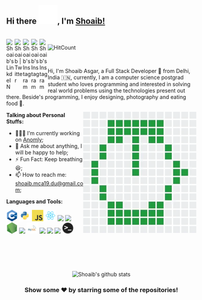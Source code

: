### <h2>Hi there <img height="50" alt="GIF" src="https://github.com/msk4862/msk4862/blob/master/assets/hello.gif" />, I'm [Shoaib!](https://msk4862.github.io) </h2>

<br/>

<a href="https://www.linkedin.com/in/msk4862/">
  <img align="left" alt="Shoaib's LinkdeIN" width="22px" src="https://cdn.jsdelivr.net/npm/simple-icons@v3/icons/linkedin.svg" />
</a>
<a href="https://twitter.com/msk4862">
  <img align="left" alt="Shoaib | Twitter" width="22px" src="https://cdn.jsdelivr.net/npm/simple-icons@v3/icons/twitter.svg" />
</a>
<a href="https://www.instagram.com/msk4862/">
  <img align="left" alt="Shoaib's Instagram" width="22px" src="https://cdn.jsdelivr.net/npm/simple-icons@v3/icons/instagram.svg" />
</a>
<a href="https://stackoverflow.com/users/6629389/shoaib-khan">
  <img align="left" alt="Shoaib's Instagram" width="22px" src="https://cdn.jsdelivr.net/npm/simple-icons@v3/icons/stackoverflow.svg" />
</a>
<a href="https://www.hackerrank.com/msk4862">
  <img align="left" alt="Shoaib's Instagram" width="22px" src="https://cdn.jsdelivr.net/npm/simple-icons@v3/icons/hackerrank.svg" />
</a>

![HitCount](https://hit-badger.glitch.me/badge?page_id=msk4862.id)

<br/>

Hi, I'm Shoaib Asgar, a Full Stack Developer 🚀 from Delhi, India 🇮🇳, currently, I am a computer science postgrad student who loves programming and interested in solving real world problems using the technologies present out there. Beside's programming, I enjoy designing, photography and eating food 🙂.

 <img align="right" width="300"  alt="GIF" src="https://github.com/msk4862/msk4862/blob/master/assets/giphy.gif" />
  
**Talking about Personal Stuffs:**

- 👨🏽‍💻 I’m currently working on [Anomly](https://github.com/msk4862/Anomly);
- 💬 Ask me about anything, I will be happy to help;
- ⚡ Fun Fact: Keep breathing 😆;
- 📫 How to reach me: shoaib.mca19.du@gmail.com;

**Languages and Tools:**  

<code><img height="30" src="https://raw.githubusercontent.com/github/explore/80688e429a7d4ef2fca1e82350fe8e3517d3494d/topics/cpp/cpp.png"></code>
<code><img height="30" src="https://raw.githubusercontent.com/github/explore/80688e429a7d4ef2fca1e82350fe8e3517d3494d/topics/python/python.png"></code>
<code><img height="30" src="https://raw.githubusercontent.com/github/explore/80688e429a7d4ef2fca1e82350fe8e3517d3494d/topics/javascript/javascript.png"></code>
<code><img height="30" src="https://raw.githubusercontent.com/github/explore/80688e429a7d4ef2fca1e82350fe8e3517d3494d/topics/react/react.png"></code>
<code><img height="30" src="https://user-images.githubusercontent.com/24875366/87938530-5b207800-cab4-11ea-8860-f0552e0ff0f8.png"></code>
<code><img height="30" src="https://user-images.githubusercontent.com/24875366/87938934-e69a0900-cab4-11ea-9d67-5dcebb96abc5.png"></code>
<code><img height="30" src="https://raw.githubusercontent.com/github/explore/80688e429a7d4ef2fca1e82350fe8e3517d3494d/topics/nodejs/nodejs.png"></code>
<code><img height="30" src="https://user-images.githubusercontent.com/24875366/87939461-bd2dad00-cab5-11ea-8bae-0862d1a0327e.png"></code>
<code><img height="30" src="https://raw.githubusercontent.com/github/explore/80688e429a7d4ef2fca1e82350fe8e3517d3494d/topics/mysql/mysql.png"></code>
<code><img height="30" src="https://cdn.jsdelivr.net/npm/simple-icons@3.4.1/icons/unity.svg"></code>
<code><img height="30" src="https://user-images.githubusercontent.com/24875366/87939915-683e6680-cab6-11ea-91e3-289c3a95f591.png"></code>
<code><img height="30" src="https://user-images.githubusercontent.com/24875366/87939919-68d6fd00-cab6-11ea-942b-a8d0f67b0b55.png"></code>
<code><img height="30" src="https://raw.githubusercontent.com/github/explore/80688e429a7d4ef2fca1e82350fe8e3517d3494d/topics/terminal/terminal.png"></code>

<br/>
<br/>
<br/>
<br/>

<div align="center">
  
![Shoaib's github stats](https://github-readme-stats.vercel.app/api?username=msk4862&show_icons=true&hide_border=false&title_color=221f3b&icon_color=221f3b&text_color=6f4a8e&bg_color=ebebeb)

</div>

<div align="center">

### Show some ❤️ by starring some of the repositories!

</div>
